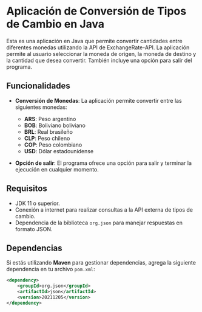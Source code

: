 # Aplicación de Conversión de Tipos de Cambio en Java

Esta es una aplicación en Java que permite convertir cantidades entre diferentes monedas utilizando la API de ExchangeRate-API. La aplicación permite al usuario seleccionar la moneda de origen, la moneda de destino y la cantidad que desea convertir. También incluye una opción para salir del programa.

## Funcionalidades

- **Conversión de Monedas**: La aplicación permite convertir entre las siguientes monedas:
  - **ARS**: Peso argentino
  - **BOB**: Boliviano boliviano
  - **BRL**: Real brasileño
  - **CLP**: Peso chileno
  - **COP**: Peso colombiano
  - **USD**: Dólar estadounidense

- **Opción de salir**: El programa ofrece una opción para salir y terminar la ejecución en cualquier momento.

## Requisitos

- JDK 11 o superior.
- Conexión a internet para realizar consultas a la API externa de tipos de cambio.
- Dependencia de la biblioteca `org.json` para manejar respuestas en formato JSON.

## Dependencias

Si estás utilizando **Maven** para gestionar dependencias, agrega la siguiente dependencia en tu archivo `pom.xml`:

```xml
<dependency>
    <groupId>org.json</groupId>
    <artifactId>json</artifactId>
    <version>20211205</version>
</dependency>

